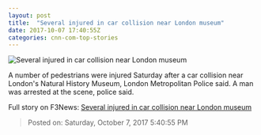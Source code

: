 ```yaml
---
layout: post
title:  "Several injured in car collision near London museum"
date: 2017-10-07 17:40:55Z
categories: cnn-com-top-stories
---
```


![Several injured in car collision near London museum](http://i2.cdn.cnn.com/cnnnext/dam/assets/171007102141-01-london-incident-1007-super-tease.jpg)

A number of pedestrians were injured Saturday after a car collision near London's Natural History Museum, London Metropolitan Police said. A man was arrested at the scene, police said.


Full story on F3News: [Several injured in car collision near London museum](http://www.f3nws.com/n/NT2tVG)

> Posted on: Saturday, October 7, 2017 5:40:55 PM
